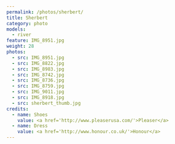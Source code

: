 ```yaml
---
permalink: /photos/sherbert/
title: Sherbert
category: photo
models:
  - river
feature: IMG_8951.jpg
weight: 28
photos:
  - src: IMG_8951.jpg
  - src: IMG_8822.jpg
  - src: IMG_8983.jpg
  - src: IMG_8742.jpg
  - src: IMG_8736.jpg
  - src: IMG_8759.jpg
  - src: IMG_9011.jpg
  - src: IMG_8918.jpg
  - src: sherbert_thumb.jpg
credits:
  - name: Shoes
    value: <a href='http://www.pleaserusa.com/'>Pleaser</a>
  - name: Dress
    value: <a href='http://www.honour.co.uk/'>Honour</a>
---
```

